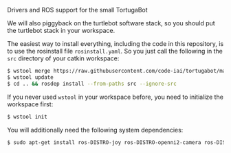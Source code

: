 
Drivers and ROS support for the small TortugaBot

We will also piggyback on the turtlebot software stack, so you should put the turtlebot stack in your workspace.

The easiest way to install everything, including the code in this repository, is to use the rosinstall file `rosinstall.yaml`. So you just call the following in the `src` directory of your catkin workspace:

```bash
$ wstool merge https://raw.githubusercontent.com/code-iai/tortugabot/master/rosinstall.yaml
$ wstool update
$ cd .. && rosdep install --from-paths src --ignore-src
```

If you never used `wstool` in your workspace before, you need to initialize the workspace first:

```bash
$ wstool init
```

You will additionally need the following system dependencies:
```bash
$ sudo apt-get install ros-DISTRO-joy ros-DISTRO-openni2-camera ros-DISTRO-openni2-launch
```
